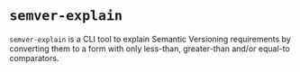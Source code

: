 # `semver-explain`

`semver-explain` is a CLI tool to explain Semantic Versioning requirements by converting them to a form with only less-than, greater-than and/or equal-to comparators.
